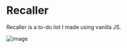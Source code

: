 # Recaller
Recaller is a to-do list I made using vanilla JS.

![image](https://user-images.githubusercontent.com/102133266/212563968-8206a77d-566c-49ec-8853-f8aed4822b71.png)


